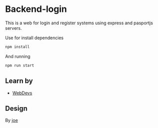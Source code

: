# Backend-login

This is a web for login and register systems using express and pasportjs servers.

Use for install dependencies

```sh
npm install
```

And running

```sh
npm run start
```

## Learn by

- [WebDevs](https://youtu.be/-RCnNyD0L-s)

## Design

By [joe](https://codepen.io/dope)
